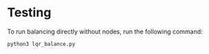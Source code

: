 # Testing

To run balancing directly without nodes, run the following command:
```bash
python3 lqr_balance.py
```
